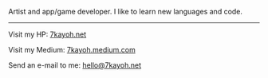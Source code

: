 Artist and app/game developer. I like to learn new languages and code.

___

Visit my HP: [7kayoh.net](https://7kayoh.net)

Visit my Medium: [7kayoh.medium.com](https://7kayoh.medium.com/)

Send an e-mail to me: [hello@7kayoh.net](mailto:hello@7kayoh.net)
